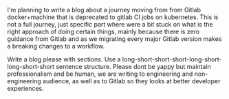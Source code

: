 

I'm planning to write a blog about a journey moving from from Gitlab docker+machine that is deprecated to
gitlab CI jobs on kubernetes. This is not a full journey, just specific part where were a bit stuck on what is the right approach
of doing certain things, mainly because there is zero guidance from Gitlab and as we migrating every major Gitlab version makes a breaking changes to a workflow.

Write a blog please with sections. Use a long-short-short-short-long-short-long-short-short sentence structure. Please dont be yappy but maintain professionalism and be human, we are writing to engineering and non-engineering audience, as well as to Gitlab so they looks at better developer experiences.
